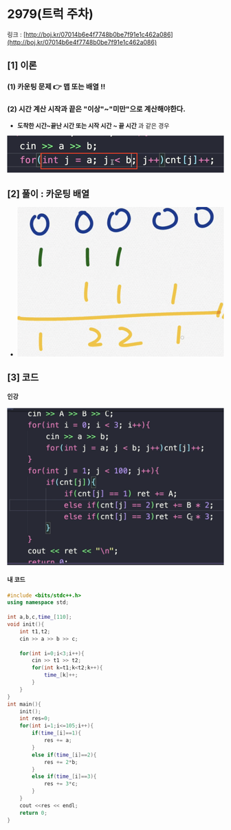 # 2979(트럭 주차)

링크 :  [http://boj.kr/07014b6e4f7748b0be7f91e1c462a086](http://boj.kr/07014b6e4f7748b0be7f91e1c462a086)

## \[1] 이론

### (1) 카운팅 문제 👉 맵 또는 배열 !!

### (2) 시간 계산 시작과 끝은 "이상"\~"미만"으로 계산해야한다.

* **도착한 시간\~끝난 시간 또는 시작 시간 \~ 끝 시간** 과 같은 경우

![](<../../.gitbook/assets/image (2) (2).png>)



## \[2] 풀이 : 카운팅 배열

* ![](<../../.gitbook/assets/image (1) (4).png>)

## \[3] 코드

#### 인강

![](<../../.gitbook/assets/image (12).png>)

#### 내 코드

```cpp
#include <bits/stdc++.h>
using namespace std;

int a,b,c,time_[110];
void init(){
    int t1,t2;
    cin >> a >> b >> c;
    
    for(int i=0;i<3;i++){
        cin >> t1 >> t2;
        for(int k=t1;k<t2;k++){
            time_[k]++;
        }
    }
}
int main(){
    init();
    int res=0;
    for(int i=1;i<=105;i++){
        if(time_[i]==1){
            res += a;
        }
        else if(time_[i]==2){
            res += 2*b;
        }
        else if(time_[i]==3){
            res += 3*c;
        }
    }
    cout <<res << endl;
    return 0;
}
```
